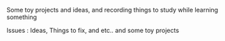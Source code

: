 Some toy projects and ideas, and recording things to study while learning something

Issues : Ideas, Things to fix, and etc..
and some toy projects
